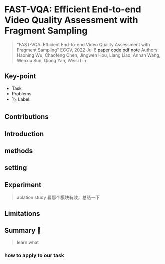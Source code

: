 # FAST-VQA: Efficient End-to-end Video Quality Assessment with Fragment Sampling

> "FAST-VQA: Efficient End-to-end Video Quality Assessment with Fragment Sampling" ECCV, 2022 Jul 6
> [paper](http://arxiv.org/abs/2207.02595v1) [code](https://github.com/timothyhtimothy/FAST-VQA.) [pdf](./2022_07_ECCV_FAST-VQA--Efficient-End-to-end-Video-Quality-Assessment-with-Fragment-Sampling.pdf) [note](./2022_07_ECCV_FAST-VQA--Efficient-End-to-end-Video-Quality-Assessment-with-Fragment-Sampling_Note.md)
> Authors: Haoning Wu, Chaofeng Chen, Jingwen Hou, Liang Liao, Annan Wang, Wenxiu Sun, Qiong Yan, Weisi Lin

## Key-point

- Task
- Problems
- :label: Label:

## Contributions

## Introduction

## methods

## setting

## Experiment

> ablation study 看那个模块有效，总结一下

## Limitations

## Summary :star2:

> learn what

### how to apply to our task

